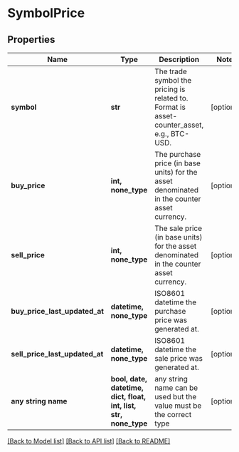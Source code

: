 # SymbolPrice


## Properties
Name | Type | Description | Notes
------------ | ------------- | ------------- | -------------
**symbol** | **str** | The trade symbol the pricing is related to. Format is asset-counter_asset, e.g., BTC-USD. | [optional] 
**buy_price** | **int, none_type** | The purchase price (in base units) for the asset denominated in the counter asset currency. | [optional] 
**sell_price** | **int, none_type** | The sale price (in base units) for the asset denominated in the counter asset currency. | [optional] 
**buy_price_last_updated_at** | **datetime, none_type** | ISO8601 datetime the purchase price was generated at. | [optional] 
**sell_price_last_updated_at** | **datetime, none_type** | ISO8601 datetime the sale price was generated at. | [optional] 
**any string name** | **bool, date, datetime, dict, float, int, list, str, none_type** | any string name can be used but the value must be the correct type | [optional]

[[Back to Model list]](../README.md#documentation-for-models) [[Back to API list]](../README.md#documentation-for-api-endpoints) [[Back to README]](../README.md)


